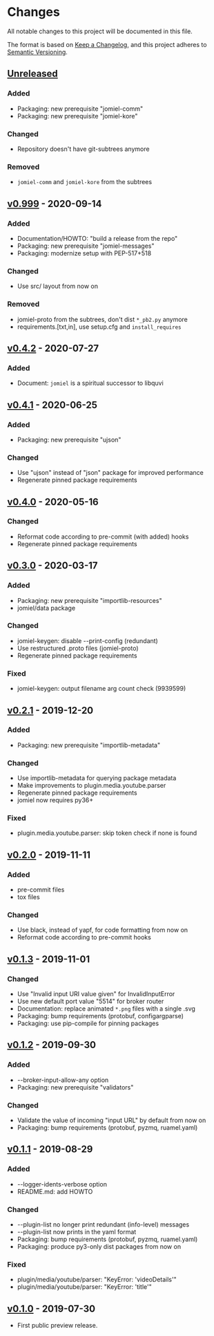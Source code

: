 # Changes

All notable changes to this project will be documented in this file.

The format is based on [Keep a
Changelog](https://keepachangelog.com/en/1.0.0/), and this project
adheres to [Semantic Versioning](https://semver.org/spec/v2.0.0.html).

## [Unreleased]

### Added

- Packaging: new prerequisite "jomiel-comm"
- Packaging: new prerequisite "jomiel-kore"

### Changed

- Repository doesn't have git-subtrees anymore

### Removed

- `jomiel-comm` and `jomiel-kore` from the subtrees

## [v0.999] - 2020-09-14

### Added

- Documentation/HOWTO: "build a release from the repo"
- Packaging: new prerequisite "jomiel-messages"
- Packaging: modernize setup with PEP-517+518

### Changed

- Use src/ layout from now on

### Removed

- jomiel-proto from the subtrees, don't dist `*_pb2.py` anymore
- requirements.[txt,in], use setup.cfg and `install_requires`

## [v0.4.2] - 2020-07-27

### Added

- Document: `jomiel` is a spiritual successor to libquvi

## [v0.4.1] - 2020-06-25

### Added

- Packaging: new prerequisite "ujson"

### Changed

- Use "ujson" instead of "json" package for improved performance
- Regenerate pinned package requirements

## [v0.4.0] - 2020-05-16

### Changed

- Reformat code according to pre-commit (with added) hooks
- Regenerate pinned package requirements

## [v0.3.0] - 2020-03-17

### Added

- Packaging: new prerequisite "importlib-resources"
- jomiel/data package

### Changed

- jomiel-keygen: disable --print-config (redundant)
- Use restructured .proto files (jomiel-proto)
- Regenerate pinned package requirements

### Fixed

- jomiel-keygen: output filename arg count check (9939599)

## [v0.2.1] - 2019-12-20

### Added

- Packaging: new prerequisite "importlib-metadata"

### Changed

- Use importlib-metadata for querying package metadata
- Make improvements to plugin.media.youtube.parser
- Regenerate pinned package requirements
- jomiel now requires py36+

### Fixed

- plugin.media.youtube.parser: skip token check if none is found

## [v0.2.0] - 2019-11-11

### Added

- pre-commit files
- tox files

### Changed

- Use black, instead of yapf, for code formatting from now on
- Reformat code according to pre-commit hooks

## [v0.1.3] - 2019-11-01

### Changed

- Use "Invalid input URI value given" for InvalidInputError
- Use new default port value "5514" for broker router
- Documentation: replace animated `*.png` files with a single .svg
- Packaging: bump requirements (protobuf, configargparse)
- Packaging: use pip-compile for pinning packages

## [v0.1.2] - 2019-09-30

### Added

- --broker-input-allow-any option
- Packaging: new prerequisite "validators"

### Changed

- Validate the value of incoming "input URL" by default from now on
- Packaging: bump requirements (protobuf, pyzmq, ruamel.yaml)

## [v0.1.1] - 2019-08-29

### Added

- --logger-idents-verbose option
- README.md: add HOWTO

### Changed

- --plugin-list no longer print redundant (info-level) messages
- --plugin-list now prints in the yaml format
- Packaging: bump requirements (protobuf, pyzmq, ruamel.yaml)
- Packaging: produce py3-only dist packages from now on

### Fixed

- plugin/media/youtube/parser: "KeyError: 'videoDetails'"
- plugin/media/youtube/parser: "KeyError: 'title'"

## [v0.1.0] - 2019-07-30

- First public preview release.

[unreleased]: https://github.com/guendto/jomiel/compare/v0.999...HEAD
[v0.999]: https://github.com/guendto/jomiel/compare/v0.4.2...v0.999
[v0.4.2]: https://github.com/guendto/jomiel/compare/v0.4.1...v0.4.2
[v0.4.1]: https://github.com/guendto/jomiel/compare/v0.4.0...v0.4.1
[v0.4.0]: https://github.com/guendto/jomiel/compare/v0.3.0...v0.4.0
[v0.3.0]: https://github.com/guendto/jomiel/compare/v0.2.1...v0.3.0
[v0.2.1]: https://github.com/guendto/jomiel/compare/v0.2.0...v0.2.1
[v0.2.0]: https://github.com/guendto/jomiel/compare/v0.1.3...v0.2.0
[v0.1.3]: https://github.com/guendto/jomiel/compare/v0.1.2...v0.1.3
[v0.1.2]: https://github.com/guendto/jomiel/compare/v0.1.1...v0.1.2
[v0.1.1]: https://github.com/guendto/jomiel/compare/v0.1.0...v0.1.1
[v0.1.0]: https://github.com/guendto/jomiel/releases/tag/v0.1.0
